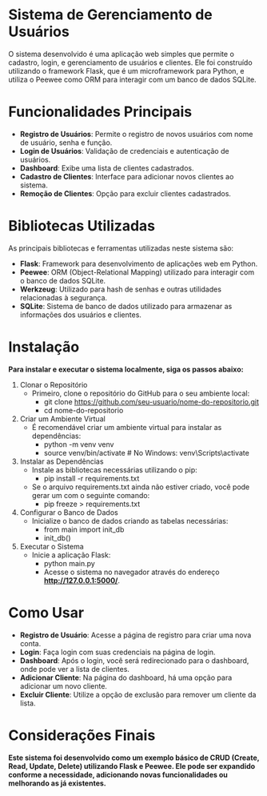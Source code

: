 # Sistema de Gerenciamento de Usuários
O sistema desenvolvido é uma aplicação web simples que permite o cadastro, login, e gerenciamento de usuários e clientes. Ele foi construído utilizando o framework Flask, que é um microframework para Python, e utiliza o Peewee como ORM para interagir com um banco de dados SQLite.

# Funcionalidades Principais
- <b>Registro de Usuários</b>: Permite o registro de novos usuários com nome de usuário, senha e função.
- <b>Login de Usuários</b>: Validação de credenciais e autenticação de usuários.
- <b>Dashboard</b>: Exibe uma lista de clientes cadastrados.
- <b>Cadastro de Clientes</b>: Interface para adicionar novos clientes ao sistema.
- <b>Remoção de Clientes</b>: Opção para excluir clientes cadastrados.

# Bibliotecas Utilizadas
As principais bibliotecas e ferramentas utilizadas neste sistema são:
- <b>Flask</b>: Framework para desenvolvimento de aplicações web em Python.
- <b>Peewee</b>: ORM (Object-Relational Mapping) utilizado para interagir com o banco de dados SQLite.
- <b>Werkzeug</b>: Utilizado para hash de senhas e outras utilidades relacionadas à segurança.
- <b>SQLite</b>: Sistema de banco de dados utilizado para armazenar as informações dos usuários e clientes.

# Instalação
<b>Para instalar e executar o sistema localmente, siga os passos abaixo:</b>
1. Clonar o Repositório
   - Primeiro, clone o repositório do GitHub para o seu ambiente local:
     - git clone https://github.com/seu-usuario/nome-do-repositorio.git
     - cd nome-do-repositorio
2. Criar um Ambiente Virtual
   - É recomendável criar um ambiente virtual para instalar as dependências:
     - python -m venv venv
     - source venv/bin/activate  # No Windows: venv\Scripts\activate
3. Instalar as Dependências
   - Instale as bibliotecas necessárias utilizando o pip:
     - pip install -r requirements.txt
   - Se o arquivo requirements.txt ainda não estiver criado, você pode gerar um com o seguinte comando:
     - pip freeze > requirements.txt
4. Configurar o Banco de Dados
   - Inicialize o banco de dados criando as tabelas necessárias:
     - from main import init_db
     - init_db()
5. Executar o Sistema
   - Inicie a aplicação Flask:
     - python main.py
     - Acesse o sistema no navegador através do endereço <b>http://127.0.0.1:5000/</b>.

# Como Usar
- <b>Registro de Usuário</b>: Acesse a página de registro para criar uma nova conta.
- <b>Login</b>: Faça login com suas credenciais na página de login.
- <b>Dashboard</b>: Após o login, você será redirecionado para o dashboard, onde pode ver a lista de clientes.
- <b>Adicionar Cliente</b>: Na página do dashboard, há uma opção para adicionar um novo cliente.
- <b>Excluir Cliente</b>: Utilize a opção de exclusão para remover um cliente da lista.

# Considerações Finais
<b>Este sistema foi desenvolvido como um exemplo básico de CRUD (Create, Read, Update, Delete) utilizando Flask e Peewee. Ele pode ser expandido conforme a necessidade, adicionando novas funcionalidades ou melhorando as já existentes.</b>


